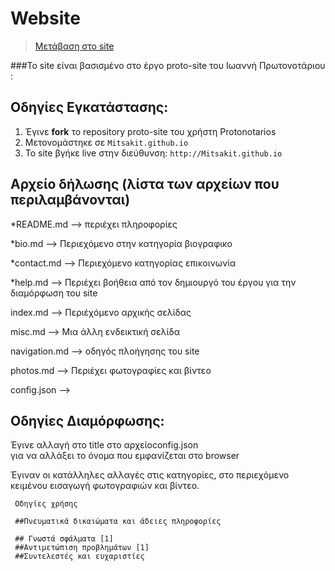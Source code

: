 # Website
> [Μετάβαση στο site](http://mitsakit.github.io/)

###Το site είναι βασισμένο στο έργο proto-site του Ιωαννή Πρωτονοτάριου :

## Οδηγίες Εγκατάστασης:

1. Έγινε **fork** το repository proto-site του χρήστη Protonotarios
2. Μετονομάστηκε  σε `Mitsakit.github.io` 
3. To site βγήκε live στην διεύθυνση: `http://Mitsakit.github.io`

## Αρχείο δήλωσης (λίστα των αρχείων που περιλαμβάνονται)

*README.md   --> περιέχει πληροφορίες

*bio.md      --> Περιεχόμενο στην κατηγορία βιογραφικο

*contact.md  --> Περιεχόμενο κατηγορίας επικοινωνία

*help.md     --> Περιέχει βοήθεια από τον δημιουργό του έργου για την διαμόρφωση του site 

index.md    --> Περιέχόμενο αρχικής σελίδας

misc.md     --> Μια άλλη ενδεικτική σελίδα

navigation.md --> οδηγός πλοήγησης του site

photos.md    --> Περιέχει φωτογραφίες και βίντεο

config.json  --> 



## Οδηγίες Διαμόρφωσης:
Έγινε αλλαγή στο title στο αρχείοconfig.json   
για να αλλάξει το όνομα που εμφανίζεται στο browser


Έγιναν οι κατάλληλες αλλαγές στις κατηγορίες, στο περιεχόμενο κειμένου
εισαγωγή φωτογραφιών και βίντεο. 




     Οδηγίες χρήσης
    
     ##Πνευματικά δικαιώματα και άδειες πληροφορίες
    
     ## Γνωστά σφάλματα [1]
     ##Αντιμετώπιση προβλημάτων [1]
     ##Συντελεστές και ευχαριστίες
     


